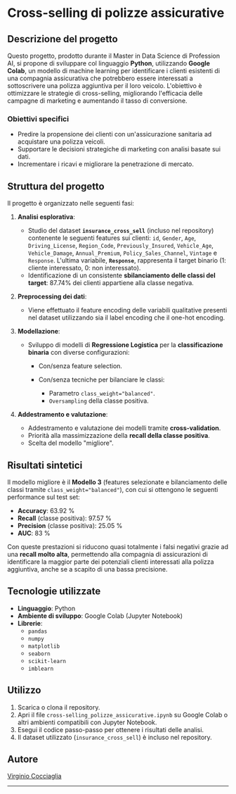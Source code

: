 # Cross-selling di polizze assicurative

## Descrizione del progetto
Questo progetto, prodotto durante il Master in Data Science di Profession AI, si propone di sviluppare col linguaggio **Python**, utilizzando **Google Colab**, un modello di machine learning per identificare i clienti esistenti di una compagnia assicurativa che potrebbero essere interessati a sottoscrivere una polizza aggiuntiva per il loro veicolo. L'obiettivo è ottimizzare le strategie di cross-selling, migliorando l'efficacia delle campagne di marketing e aumentando il tasso di conversione.

### Obiettivi specifici
- Predire la propensione dei clienti con un'assicurazione sanitaria ad acquistare una polizza veicoli.
- Supportare le decisioni strategiche di marketing con analisi basate sui dati.
- Incrementare i ricavi e migliorare la penetrazione di mercato.

## Struttura del progetto
Il progetto è organizzato nelle seguenti fasi:

1. **Analisi esplorativa**:
   - Studio del dataset **`insurance_cross_sell`** (incluso nel repository) contenente le seguenti features sui clienti: `id`, `Gender`, `Age`, `Driving_License`, `Region_Code`, `Previously_Insured`, `Vehicle_Age`, `Vehicle_Damage`, `Annual_Premium`, `Policy_Sales_Channel`, `Vintage` e `Response`. L'ultima variabile, **`Response`**, rappresenta il target binario (1: cliente interessato, 0: non interessato).
   - Identificazione di un consistente **sbilanciamento delle classi del target**: 87.74% dei clienti appartiene alla classe negativa.
     
2. **Preprocessing dei dati**:
   - Viene effettuato il feature encoding delle variabili qualitative presenti nel dataset utilizzando sia il label encoding che il one-hot encoding.
  
3. **Modellazione**:
   - Sviluppo di modelli di **Regressione Logistica** per la **classificazione binaria** con diverse configurazioni:
     
     - Con/senza feature selection.
     - Con/senza tecniche per bilanciare le classi:
       
       - Parametro `class_weight="balanced"`.
       - `Oversampling` della classe positiva.

4. **Addestramento e valutazione**:
   - Addestramento e valutazione dei modelli tramite **cross-validation**.
   - Priorità alla massimizzazione della **recall della classe positiva**.
   - Scelta del modello "migliore".
  
## Risultati sintetici
Il modello migliore è il **Modello 3** (features selezionate e bilanciamento delle classi tramite `class_weight="balanced"`), con cui si ottengono le seguenti performance sul test set:

- **Accuracy**: 63.92 %  
- **Recall** (classe positiva): 97.57 %  
- **Precision** (classe positiva): 25.05 %  
- **AUC**: 83 %

Con queste prestazioni si riducono quasi totalmente i falsi negativi grazie ad una **recall molto alta**, permettendo alla compagnia di assicurazioni di identificare la maggior parte dei potenziali clienti interessati alla polizza aggiuntiva, anche se a scapito di una bassa precisione.

## Tecnologie utilizzate
- **Linguaggio**: Python
- **Ambiente di sviluppo**: Google Colab (Jupyter Notebook)
- **Librerie**:
   - `pandas`
   - `numpy`
   - `matplotlib`
   - `seaborn`
   - `scikit-learn`
   - `imblearn`

## Utilizzo  
1. Scarica o clona il repository.
2. Apri il file `cross-selling_polizze_assicurative.ipynb` su Google Colab o altri ambienti compatibili con Jupyter Notebook.
3. Esegui il codice passo-passo per ottenere i risultati delle analisi.
4. Il dataset utilizzato (`insurance_cross_sell`) è incluso nel repository.

## Autore
[Virginio Cocciaglia](https://github.com/VirginioC)

---
